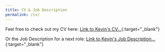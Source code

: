 ```yaml
---
title: CV & Job Description
permalink: /cv/
---
```


Feel free to check out my CV here:
[Link to Kevin's CV...](https://flowcv.com/resume/l7wgjnsnww){:target="_blank"}

Or the Job Description for a next role:
[Link to Kevin's Job Description...](https://flowcv.com/resume/h06rt0egf3){:target="_blank"}

